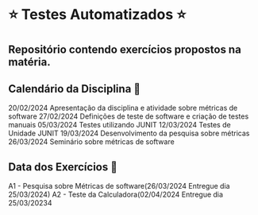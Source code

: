 # :star: Testes Automatizados :star:

## Repositório contendo exercícios propostos na matéria.

## Calendário da Disciplina :calendar:

20/02/2024	Apresentação da disciplina e atividade sobre métricas de software
27/02/2024	Definições de teste de software e criação de testes manuais
05/03/2024	Testes utilizando JUNIT
12/03/2024	Testes de Unidade JUNIT
19/03/2024	Desenvolvimento da pesquisa sobre métricas
26/03/2024	Seminário sobre métricas de software

## Data dos Exercícios :date:

A1 - Pesquisa sobre Métricas de software(26/03/2024 Entregue dia 25/03/2024)
A2 - Teste da Calculadora(02/04/2024 Entregue dia 25/03/20234
